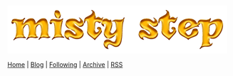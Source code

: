 ![](/static/img/ms.png)

[Home](/) | [Blog](/blog) | [Following](/blog/following) | [Archive](/archive) | [RSS](/rss.xml)
